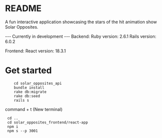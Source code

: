 # README
A fun interactive application showcasing the stars of the hit animation show Solar Opposites. 

--- Currently in development --- 
Backend: 
Ruby version: 2.6.1
Rails version: 6.0.2

Frontend: 
React version: 18.3.1

# Get started 
```console
    cd solar_opposites_api
    bundle install
    rake db:migrate
    rake db:seed
    rails s
```
   command + t (New terminal)
   ```console
    cd ..
    cd solar_opposites_frontend/react-app
    npm i
    npm s --p 3001
```